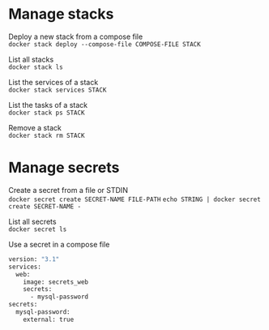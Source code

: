 # Manage stacks

Deploy a new stack from a compose file  
`docker stack deploy --compose-file COMPOSE-FILE STACK`

List all stacks  
`docker stack ls`

List the services of a stack  
`docker stack services STACK`

List the tasks of a stack  
`docker stack ps STACK`

Remove a stack  
`docker stack rm STACK`

# Manage secrets

Create a secret from a file or STDIN  
`docker secret create SECRET-NAME FILE-PATH`
`echo STRING | docker secret create SECRET-NAME -`

List all secrets  
`docker secret ls`

Use a secret in a compose file  
```dockerfile
version: "3.1"
services:
  web:
    image: secrets_web
    secrets:
      - mysql-password
secrets:
  mysql-password:
    external: true
```
